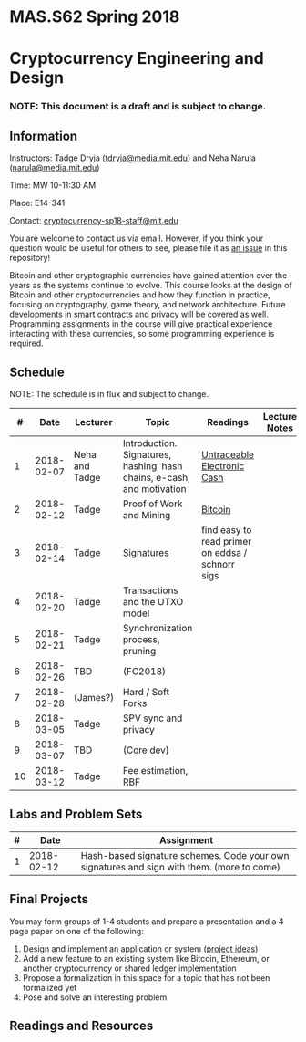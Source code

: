 # MAS.S62 Spring 2018
# Cryptocurrency Engineering and Design

### NOTE:  This document is a draft and is subject to change.

## Information

Instructors:  Tadge Dryja ([tdryja@media.mit.edu](tdryja@media.mit.edu)) and Neha Narula ([narula@media.mit.edu](narula@media.mit.edu))

Time:  MW 10-11:30 AM 

Place:  E14-341

Contact: [cryptocurrency-sp18-staff@mit.edu](cryptocurrency-sp18-staff@mit.edu)

You are welcome to contact us via email.  However, if you think your
question would be useful for others to see, please file it as [an issue](https://github.com/mit-dci/MAS.S62-public/issues)
in this repository!

Bitcoin and other cryptographic currencies have gained attention over
the years as the systems continue to evolve.  This course looks at the
design of Bitcoin and other cryptocurrencies and how they function in
practice, focusing on cryptography, game theory, and network
architecture.  Future developments in smart contracts and privacy will
be covered as well.  Programming assignments in the course will give
practical experience interacting with these currencies, so some
programming experience is required.

## Schedule

NOTE:  The schedule is in flux and subject to change.


| # | Date | Lecturer | Topic | Readings | Lecture Notes |
|---|------|----------|-------|----------|---------------|
| 1 | 2018-02-07 | Neha and Tadge | Introduction. Signatures, hashing, hash chains, e-cash, and motivation | [Untraceable Electronic Cash](http://www.wisdom.weizmann.ac.il/~/naor/PAPERS/untrace.pdf) |  |
| 2 | 2018-02-12 | Tadge | Proof of Work and Mining | [Bitcoin](http://www.bitcoin.org/bitcoin.pdf) | |
| 3 | 2018-02-14 | Tadge | Signatures | find easy to read primer on eddsa / schnorr sigs | |
| 4 | 2018-02-20 | Tadge | Transactions and the UTXO model | | |
| 5 | 2018-02-21 | Tadge | Synchronization process, pruning | | |
| 6 | 2018-02-26 | TBD | (FC2018) | | |
| 7 | 2018-02-28 | (James?) | Hard / Soft Forks | | |
| 8 | 2018-03-05 | Tadge | SPV sync and privacy |  | |
| 9 | 2018-03-07 | TBD | (Core dev) |  | |
| 10 | 2018-03-12 | Tadge | Fee estimation, RBF | | |

## Labs and Problem Sets

| # | Date | Assignment | 
|---|------|------------|
| 1 | 2018-02-12 | Hash-based signature schemes.  Code your own signatures and sign with them. (more to come) |


## Final Projects

You may form groups of 1-4 students and prepare a
presentation and a 4 page paper on one of the following:

1.  Design and implement an application or system ([project ideas](projects.md))
2.  Add a new feature to an existing system like Bitcoin, Ethereum, or another cryptocurrency or shared ledger implementation
3.  Propose a formalization in this space for a topic that has not been formalized yet  
4.  Pose and solve an interesting problem

## Readings and Resources
